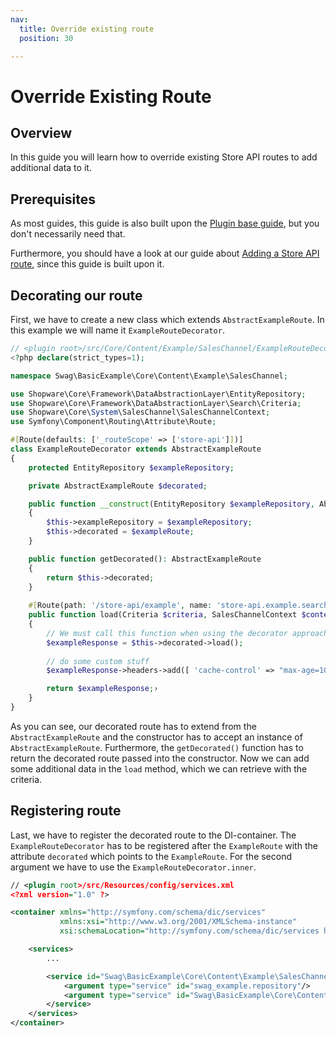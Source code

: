 ```yaml
---
nav:
  title: Override existing route
  position: 30

---
```


# Override Existing Route

## Overview

In this guide you will learn how to override existing Store API routes to add additional data to it.

## Prerequisites

As most guides, this guide is also built upon the [Plugin base guide](../../plugin-base-guide), but you don't necessarily need that.

Furthermore, you should have a look at our guide about [Adding a Store API route](add-store-api-route), since this guide is built upon it.

## Decorating our route

First, we have to create a new class which extends `AbstractExampleRoute`. In this example we will name it `ExampleRouteDecorator`.

```php
// <plugin root>/src/Core/Content/Example/SalesChannel/ExampleRouteDecorator.php
<?php declare(strict_types=1);

namespace Swag\BasicExample\Core\Content\Example\SalesChannel;

use Shopware\Core\Framework\DataAbstractionLayer\EntityRepository;
use Shopware\Core\Framework\DataAbstractionLayer\Search\Criteria;
use Shopware\Core\System\SalesChannel\SalesChannelContext;
use Symfony\Component\Routing\Attribute\Route;

#[Route(defaults: ['_routeScope' => ['store-api']])]
class ExampleRouteDecorator extends AbstractExampleRoute
{
    protected EntityRepository $exampleRepository;

    private AbstractExampleRoute $decorated;

    public function __construct(EntityRepository $exampleRepository, AbstractExampleRoute $exampleRoute)
    {
        $this->exampleRepository = $exampleRepository;
        $this->decorated = $exampleRoute;
    }

    public function getDecorated(): AbstractExampleRoute
    {
        return $this->decorated;
    }
    
    #[Route(path: '/store-api/example', name: 'store-api.example.search', methods: ['GET', 'POST'], defaults: ['_entity' => 'category'])]
    public function load(Criteria $criteria, SalesChannelContext $context): ExampleRouteResponse
    {
        // We must call this function when using the decorator approach
        $exampleResponse = $this->decorated->load();
        
        // do some custom stuff
        $exampleResponse->headers->add([ 'cache-control' => "max-age=10000" ])

        return $exampleResponse;›
    }
}
```

As you can see, our decorated route has to extend from the `AbstractExampleRoute` and the constructor has to accept an instance of `AbstractExampleRoute`. Furthermore, the `getDecorated()` function has to return the decorated route passed into the constructor. Now we can add some additional data in the `load` method, which we can retrieve with the criteria.

## Registering route

Last, we have to register the decorated route to the DI-container. The `ExampleRouteDecorator` has to be registered after the `ExampleRoute` with the attribute `decorated` which points to the `ExampleRoute`. For the second argument we have to use the `ExampleRouteDecorator.inner`.

```xml
// <plugin root>/src/Resources/config/services.xml
<?xml version="1.0" ?>

<container xmlns="http://symfony.com/schema/dic/services"
           xmlns:xsi="http://www.w3.org/2001/XMLSchema-instance"
           xsi:schemaLocation="http://symfony.com/schema/dic/services http://symfony.com/schema/dic/services/services-1.0.xsd">

    <services>
        ...

        <service id="Swag\BasicExample\Core\Content\Example\SalesChannel\ExampleRouteDecorator" decorates="Swag\BasicExample\Core\Content\Example\SalesChannel\ExampleRoute" public="true">
            <argument type="service" id="swag_example.repository"/>
            <argument type="service" id="Swag\BasicExample\Core\Content\Example\SalesChannel\ExampleRouteDecorator.inner"/>
        </service>
    </services>
</container>
```
